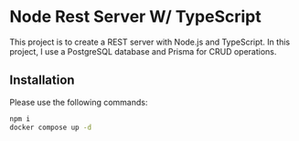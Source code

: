 # Node Rest Server W/ TypeScript

This project is to create a REST server with Node.js and TypeScript. In this project, I use a PostgreSQL database and Prisma for CRUD operations.

## Installation

Please use the following commands:

```bash
npm i
docker compose up -d
```

